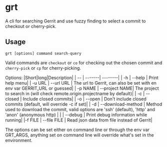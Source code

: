 # grt

A cli for searching Gerrit and use fuzzy finding to select a commit to checkout or cherry-pick.

## Usage

`grt [options] command search-query`

Valid commands are `checkout` or `co` for checking out the chosen commit and `cherry-pick` or `cp` for cherry-picking.

Options:
|Short|long|Description|
| -- | -------| --------|
| -h | --help |     Print help menu|
| -u URL | --url URL  |     The url to Gerrit, can also be set with en env var GERRIT_URL or guessed|
| -p NAME | --project NAME|  The project to search in (will check remote.origin.projectname by default)|
| -c | --closed     |   Include closed commits|
| -o | --open       |   Don't include closed commits (default, will override -c if set)|
| -d | --download-method   |  Method used to download the commit, valid options are 'ssh' (default), 'http' and 'anon' (anonymous http)  |
|   | --debug      |   Print debug information while running|
|-f FILE | --file FILE  |   Read json data from file instead of Gerrit|

The options can be set either on command line or through
the env var GRT_ARGS, anything set on command line will
override what's set in the environment.
